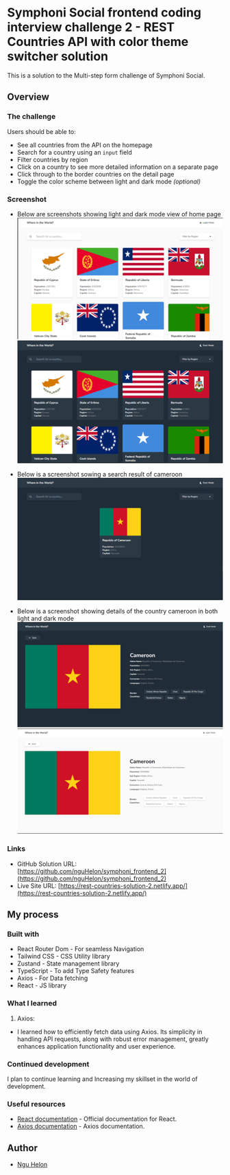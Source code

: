 # Symphoni Social frontend coding interview challenge 2 - REST Countries API with color theme switcher solution

This is a solution to the Multi-step form challenge of Symphoni Social.

## Overview

### The challenge

Users should be able to:

- See all countries from the API on the homepage
- Search for a country using an `input` field
- Filter countries by region
- Click on a country to see more detailed information on a separate page
- Click through to the border countries on the detail page
- Toggle the color scheme between light and dark mode _(optional)_

### Screenshot

- Below are screenshots showing light and dark mode view of home page
  ![Solution Screenshot](./design_screenshots/Screenshot%201.png)
  ![Solution Screenshot](./design_screenshots/Screenshot%202.png)

- Below is a screenshot sowing a search result of cameroon
  ![Solution Screenshot](./design_screenshots/Screenshot%203.png)
- Below is a screenshot showing details of the country cameroon in both light and dark mode
  ![Solution Screenshot](./design_screenshots/Screenshot%204.png)
  ![Solution Screenshot](./design_screenshots/Screenshot%205.png)

### Links

- GitHub Solution URL: [https://github.com/nguHelon/symphoni_frontend_2](https://github.com/nguHelon/symphoni_frontend_2)
- Live Site URL: [https://rest-countries-solution-2.netlify.app/](https://rest-countries-solution-2.netlify.app/)

## My process

### Built with

- React Router Dom - For seamless Navigation
- Tailwind CSS - CSS Utility library
- Zustand - State management library
- TypeScript - To add Type Safety features
- Axios - For Data fetching
- React - JS library

### What I learned

1. Axios:

- I learned how to efficiently fetch data using Axios. Its simplicity in handling API requests, along with robust error management, greatly enhances application functionality and user experience.

### Continued development

I plan to continue learning and Increasing my skillset in the world of development.

### Useful resources

- [React documentation](https://reactjs.org/docs/getting-started.html) - Official documentation for React.
- [Axios documentation](https://axios-http.com/docs/intro) - Axios documentation.

## Author

- [Ngu Helon](https://github.com/nguHelon)
